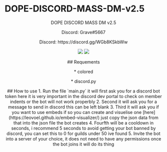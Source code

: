 # DOPE-DISCORD-MASS-DM-v2.5
<p align="center">
DOPE DISCORD MASS DM v2.5
<p align="center">
Discord: Grave#5667
<p align="center">
Discord: https://discord.gg/WGb8KSkbWw
</p>

<p align="center">
<img src="https://user-images.githubusercontent.com/96474417/154351723-5b6592d9-76fb-41c2-8ad3-3d2f2c4476ba.png">
<img src="https://user-images.githubusercontent.com/96474417/154352344-3b658993-659e-4aae-b5f1-5d71776a8b71.png">     
</p>


<p align="center">
## Requements
<p align="center">
* colored
<p align="center">  
* discord.py


<p align="center">
## How to use
1. Run the file `main.py` it will first ask you for a discord bot token here it is very important in the discord dev portal to check on member indents or the bot will not work properbly
2. Second it will ask you for a message to send in discord this can be left blank
3. Third it will ask you if you want to use embeds if so you can create and visuelise one [here](https://leovoel.github.io/embed-visualizer/) just copy the json data from that into the json file the bot creates
4. Fourfth will be a cooldown in seconds, i recommend 5 seconds to avoid getting your bot banned by discord, you can set this to 0 for guilds under 50 ive found
5. Invite the bot into a server of your choice, it does not need to have any permissions once the bot joins it will do its thing
</p>



